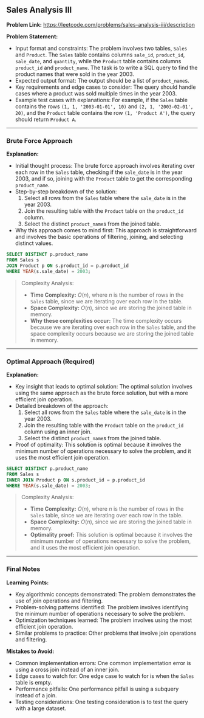 ## Sales Analysis III
**Problem Link:** https://leetcode.com/problems/sales-analysis-iii/description

**Problem Statement:**
- Input format and constraints: The problem involves two tables, `Sales` and `Product`. The `Sales` table contains columns `sale_id`, `product_id`, `sale_date`, and `quantity`, while the `Product` table contains columns `product_id` and `product_name`. The task is to write a SQL query to find the product names that were sold in the year 2003.
- Expected output format: The output should be a list of `product_name`s.
- Key requirements and edge cases to consider: The query should handle cases where a product was sold multiple times in the year 2003.
- Example test cases with explanations: For example, if the `Sales` table contains the rows `(1, 1, '2003-01-01', 10)` and `(2, 1, '2003-02-01', 20)`, and the `Product` table contains the row `(1, 'Product A')`, the query should return `Product A`.

---

### Brute Force Approach

**Explanation:**
- Initial thought process: The brute force approach involves iterating over each row in the `Sales` table, checking if the `sale_date` is in the year 2003, and if so, joining with the `Product` table to get the corresponding `product_name`.
- Step-by-step breakdown of the solution: 
    1. Select all rows from the `Sales` table where the `sale_date` is in the year 2003.
    2. Join the resulting table with the `Product` table on the `product_id` column.
    3. Select the distinct `product_name`s from the joined table.
- Why this approach comes to mind first: This approach is straightforward and involves the basic operations of filtering, joining, and selecting distinct values.

```sql
SELECT DISTINCT p.product_name
FROM Sales s
JOIN Product p ON s.product_id = p.product_id
WHERE YEAR(s.sale_date) = 2003;
```

> Complexity Analysis:
> - **Time Complexity:** $O(n)$, where $n$ is the number of rows in the `Sales` table, since we are iterating over each row in the table.
> - **Space Complexity:** $O(n)$, since we are storing the joined table in memory.
> - **Why these complexities occur:** The time complexity occurs because we are iterating over each row in the `Sales` table, and the space complexity occurs because we are storing the joined table in memory.

---

### Optimal Approach (Required)

**Explanation:**
- Key insight that leads to optimal solution: The optimal solution involves using the same approach as the brute force solution, but with a more efficient join operation.
- Detailed breakdown of the approach: 
    1. Select all rows from the `Sales` table where the `sale_date` is in the year 2003.
    2. Join the resulting table with the `Product` table on the `product_id` column using an inner join.
    3. Select the distinct `product_name`s from the joined table.
- Proof of optimality: This solution is optimal because it involves the minimum number of operations necessary to solve the problem, and it uses the most efficient join operation.

```sql
SELECT DISTINCT p.product_name
FROM Sales s
INNER JOIN Product p ON s.product_id = p.product_id
WHERE YEAR(s.sale_date) = 2003;
```

> Complexity Analysis:
> - **Time Complexity:** $O(n)$, where $n$ is the number of rows in the `Sales` table, since we are iterating over each row in the table.
> - **Space Complexity:** $O(n)$, since we are storing the joined table in memory.
> - **Optimality proof:** This solution is optimal because it involves the minimum number of operations necessary to solve the problem, and it uses the most efficient join operation.

---

### Final Notes

**Learning Points:**
- Key algorithmic concepts demonstrated: The problem demonstrates the use of join operations and filtering.
- Problem-solving patterns identified: The problem involves identifying the minimum number of operations necessary to solve the problem.
- Optimization techniques learned: The problem involves using the most efficient join operation.
- Similar problems to practice: Other problems that involve join operations and filtering.

**Mistakes to Avoid:**
- Common implementation errors: One common implementation error is using a cross join instead of an inner join.
- Edge cases to watch for: One edge case to watch for is when the `Sales` table is empty.
- Performance pitfalls: One performance pitfall is using a subquery instead of a join.
- Testing considerations: One testing consideration is to test the query with a large dataset.
